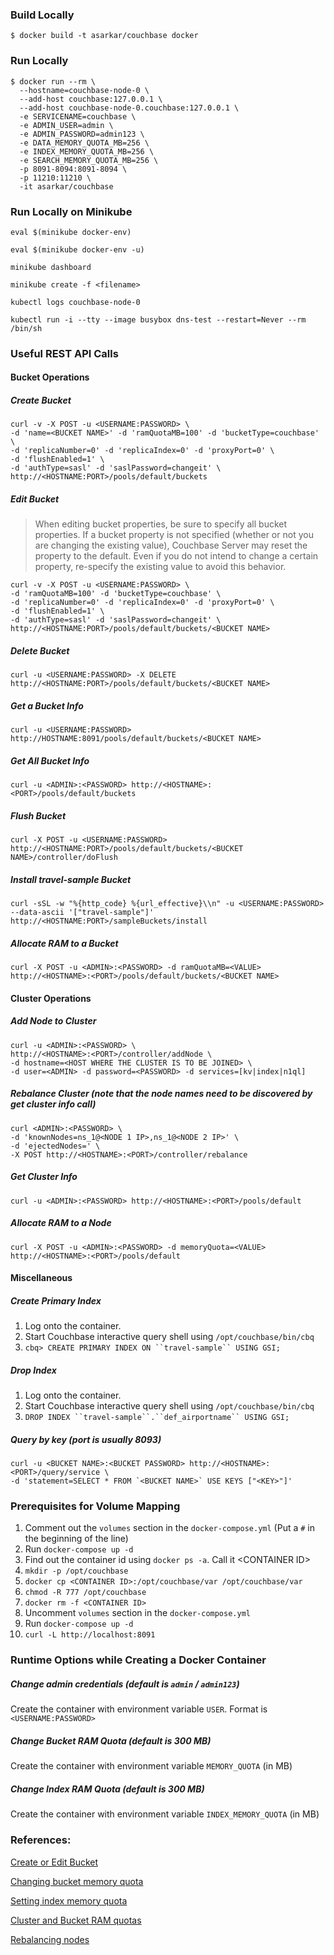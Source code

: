 ### Build Locally
```
$ docker build -t asarkar/couchbase docker
```

### Run Locally
```
$ docker run --rm \
  --hostname=couchbase-node-0 \
  --add-host couchbase:127.0.0.1 \
  --add-host couchbase-node-0.couchbase:127.0.0.1 \
  -e SERVICENAME=couchbase \
  -e ADMIN_USER=admin \
  -e ADMIN_PASSWORD=admin123 \
  -e DATA_MEMORY_QUOTA_MB=256 \
  -e INDEX_MEMORY_QUOTA_MB=256 \
  -e SEARCH_MEMORY_QUOTA_MB=256 \
  -p 8091-8094:8091-8094 \
  -p 11210:11210 \
  -it asarkar/couchbase
```

### Run Locally on Minikube
```
eval $(minikube docker-env)

eval $(minikube docker-env -u)

minikube dashboard

minikube create -f <filename>

kubectl logs couchbase-node-0

kubectl run -i --tty --image busybox dns-test --restart=Never --rm /bin/sh
```

### Useful REST API Calls

#### Bucket Operations

##### Create Bucket

```
curl -v -X POST -u <USERNAME:PASSWORD> \
-d 'name=<BUCKET NAME>' -d 'ramQuotaMB=100' -d 'bucketType=couchbase' \
-d 'replicaNumber=0' -d 'replicaIndex=0' -d 'proxyPort=0' \
-d 'flushEnabled=1' \
-d 'authType=sasl' -d 'saslPassword=changeit' \
http://<HOSTNAME:PORT>/pools/default/buckets
```

##### Edit Bucket
> When editing bucket properties, be sure to specify all bucket properties.
> If a bucket property is not specified (whether or not you are changing the existing value),
> Couchbase Server may reset the property to the default.
> Even if you do not intend to change a certain property, re-specify the existing value to avoid this behavior.

```
curl -v -X POST -u <USERNAME:PASSWORD> \
-d 'ramQuotaMB=100' -d 'bucketType=couchbase' \
-d 'replicaNumber=0' -d 'replicaIndex=0' -d 'proxyPort=0' \
-d 'flushEnabled=1' \
-d 'authType=sasl' -d 'saslPassword=changeit' \
http://<HOSTNAME:PORT>/pools/default/buckets/<BUCKET NAME>
```

##### Delete Bucket
`curl -u <USERNAME:PASSWORD> -X DELETE http://<HOSTNAME:PORT>/pools/default/buckets/<BUCKET NAME>`

##### Get a Bucket Info
`curl -u <USERNAME:PASSWORD> http://HOSTNAME:8091/pools/default/buckets/<BUCKET NAME>`

##### Get All Bucket Info
`curl -u <ADMIN>:<PASSWORD> http://<HOSTNAME>:<PORT>/pools/default/buckets`

##### Flush Bucket
`curl -X POST -u <USERNAME:PASSWORD> http://<HOSTNAME:PORT>/pools/default/buckets/<BUCKET NAME>/controller/doFlush`

##### Install travel-sample Bucket
`curl -sSL -w "%{http_code} %{url_effective}\\n" -u <USERNAME:PASSWORD>  --data-ascii '["travel-sample"]' http://<HOSTNAME:PORT>/sampleBuckets/install`

##### Allocate RAM to a Bucket
`curl -X POST -u <ADMIN>:<PASSWORD> -d ramQuotaMB=<VALUE> http://<HOSTNAME>:<PORT>/pools/default/buckets/<BUCKET NAME>`

#### Cluster Operations

##### Add Node to Cluster
```
curl -u <ADMIN>:<PASSWORD> \
http://<HOSTNAME>:<PORT>/controller/addNode \
-d hostname=<HOST WHERE THE CLUSTER IS TO BE JOINED> \
-d user=<ADMIN> -d password=<PASSWORD> -d services=[kv|index|n1ql]
```

##### Rebalance Cluster (note that the node names need to be discovered by get cluster info call)
```
curl <ADMIN>:<PASSWORD> \
-d 'knownNodes=ns_1@<NODE 1 IP>,ns_1@<NODE 2 IP>' \
-d 'ejectedNodes=' \
-X POST http://<HOSTNAME>:<PORT>/controller/rebalance
```

##### Get Cluster Info
`curl -u <ADMIN>:<PASSWORD> http://<HOSTNAME>:<PORT>/pools/default`

##### Allocate RAM to a Node
`curl -X POST -u <ADMIN>:<PASSWORD> -d memoryQuota=<VALUE> http://<HOSTNAME>:<PORT>/pools/default`

#### Miscellaneous

##### Create Primary Index
1. Log onto the container.
2. Start Couchbase interactive query shell using `/opt/couchbase/bin/cbq`
3. `cbq> CREATE PRIMARY INDEX ON ``travel-sample`` USING GSI;`

##### Drop Index
1. Log onto the container.
2. Start Couchbase interactive query shell using `/opt/couchbase/bin/cbq`
3. `DROP INDEX ``travel-sample``.``def_airportname`` USING GSI;`

##### Query by key (port is usually 8093)

```
curl -u <BUCKET NAME>:<BUCKET PASSWORD> http://<HOSTNAME>:<PORT>/query/service \
-d 'statement=SELECT * FROM `<BUCKET NAME>` USE KEYS ["<KEY>"]'
```

### Prerequisites for Volume Mapping
1. Comment out the `volumes` section in the `docker-compose.yml` (Put a `#` in the beginning of the line)
2. Run `docker-compose up -d`
3. Find out the container id using `docker ps -a`. Call it \<CONTAINER ID\>
4. `mkdir -p /opt/couchbase`
5. `docker cp <CONTAINER ID>:/opt/couchbase/var /opt/couchbase/var`
6. `chmod -R 777 /opt/couchbase`
7. `docker rm -f <CONTAINER ID>`
8. Uncomment `volumes` section in the `docker-compose.yml`
9. Run `docker-compose up -d`
10. `curl -L http://localhost:8091`

### Runtime Options while Creating a Docker Container

##### Change admin credentials (default is `admin` / `admin123`)
Create the container with environment variable `USER`. Format is `<USERNAME:PASSWORD>`

##### Change Bucket RAM Quota (default is 300 MB)
Create the container with environment variable `MEMORY_QUOTA` (in MB)

##### Change Index RAM Quota (default is 300 MB)
Create the container with environment variable `INDEX_MEMORY_QUOTA` (in MB)

### References:

[Create or Edit Bucket](http://developer.couchbase.com/documentation/server/4.1/rest-api/rest-bucket-create.html)

[Changing bucket memory quota](http://developer.couchbase.com/documentation/server/4.1/rest-api/rest-bucket-memory-quota.html)

[Setting index memory quota](http://developer.couchbase.com/documentation/server/4.1/rest-api/rest-index-memory-quota.html)

[Cluster and Bucket RAM quotas](http://developer.couchbase.com/documentation/server/4.1/architecture/cluster-ram-quotas.html)

[Rebalancing nodes](http://developer.couchbase.com/documentation/server/4.1/rest-api/rest-cluster-rebalance.html)
